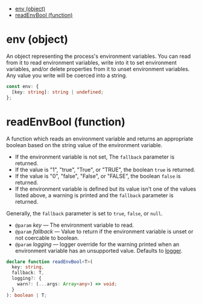 - [env (object)](#env-object)
- [readEnvBool (function)](#readenvbool-function)

# env (object)

An object representing the process's environment variables. You can read
from it to read environment variables, write into it to set environment
variables, and/or delete properties from it to unset environment variables.
Any value you write will be coerced into a string.

```ts
const env: {
  [key: string]: string | undefined;
};
```

# readEnvBool (function)

A function which reads an environment variable and returns an appropriate
boolean based on the string value of the environment variable.

- If the environment variable is not set, The `fallback` parameter is returned.
- If the value is "1", "true", "True", or "TRUE", the boolean `true` is returned.
- If the value is "0", "false", "False", or "FALSE", the boolean `false` is returned.
- If the environment variable is defined but its value isn't one of the
  values listed above, a warning is printed and the `fallback` parameter is returned.

Generally, the `fallback` parameter is set to `true`, `false`, or `null`.

- `@param` _key_ — The environment variable to read.
- `@param` _fallback_ — Value to return if the environment variable is unset or not
  coercable to boolean.
- `@param` _logging_ — logger override for the warning printed when an environment
  variable has an unsupported value. Defaults to [logger](/meta/generated-docs/logger.md#logger-object).

```ts
declare function readEnvBool<T>(
  key: string,
  fallback: T,
  logging?: {
    warn?: (...args: Array<any>) => void;
  }
): boolean | T;
```
